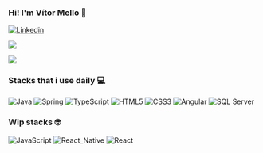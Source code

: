 ### Hi! I'm Vítor Mello 👋

[![Linkedin](https://img.shields.io/badge/LinkedIn-0077B5?style=for-the-badge&logo=linkedin&logoColor=white)](https://www.linkedin.com/in/v%C3%ADtor-mello-36696b181/)

[![](https://github-readme-stats.vercel.app/api?username=VitorMelloo&show_icons=true&theme=dark)]([https://www.linkedin.com/in/v%C3%ADtor-mello-36696b181/](https://github.com/VitorMelloo/github-readme-stats))

[![](https://github-readme-stats.vercel.app/api/top-langs/?username=VitorMelloo&layout=compact&langs_count=8&card_width=320)](https://github.com/VitorMelloo/github-readme-stats)

### Stacks that i use daily 💻

<div style="display: inline_block">
  <img align="center" alt="Java" src="https://img.shields.io/badge/Java-ED8B00?style=for-the-badge&logo=openjdk&logoColor=white" />
  <img align="center" alt="Spring" src="https://img.shields.io/badge/Spring-6DB33F?style=for-the-badge&logo=spring&logoColor=white" />
  <img align="center" alt="TypeScript" src="https://img.shields.io/badge/TypeScript-007ACC?style=for-the-badge&logo=typescript&logoColor=white" />
  <img align="center" alt="HTML5" src="https://img.shields.io/badge/HTML5-E34F26?style=for-the-badge&logo=html5&logoColor=white" />
  <img align="center" alt="CSS3" src="https://img.shields.io/badge/CSS3-1572B6?style=for-the-badge&logo=css3&logoColor=white" />
  <img align="center" alt="Angular" src="https://img.shields.io/badge/Angular-DD0031?style=for-the-badge&logo=angular&logoColor=white" />
  <img align="center" alt="SQL Server" src="https://img.shields.io/badge/Microsoft%20SQL%20Server-CC2927?style=for-the-badge&logo=microsoft%20sql%20server&logoColor=white" />
</div>

### Wip stacks 🤓

<div style="display: inline_block">
  <img align="center" alt="JavaScript" src="https://img.shields.io/badge/JavaScript-F7DF1E?style=for-the-badge&logo=javascript&logoColor=black" />
  <img align="center" alt="React_Native" src="https://img.shields.io/badge/React_Native-20232A?style=for-the-badge&logo=react&logoColor=61DAFB" />
  <img align="center" alt="React" src="https://img.shields.io/badge/React-20232A?style=for-the-badge&logo=react&logoColor=61DAFB" />
</div>
